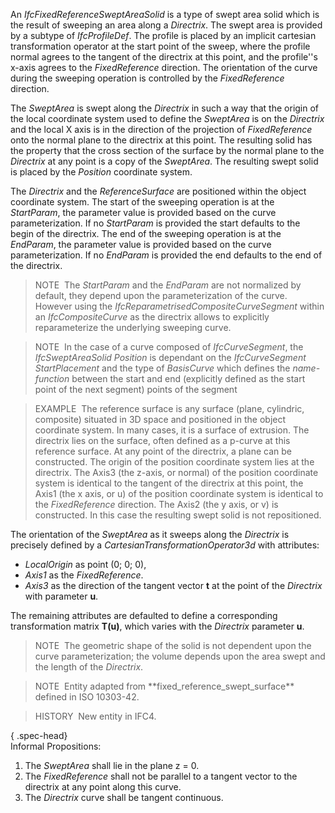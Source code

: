 An _IfcFixedReferenceSweptAreaSolid_ is a type of swept area solid which is the result of sweeping an area along a _Directrix_. The swept area is provided by a subtype of _IfcProfileDef_. The profile is placed by an implicit cartesian transformation operator at the start point of the sweep, where the profile normal agrees to the tangent of the directrix at this point, and the profile''s x-axis agrees to the _FixedReference_ direction. The orientation of the curve during the sweeping operation is controlled by the _FixedReference_ direction.  

The _SweptArea_ is swept along the _Directrix_ in such a way that the origin of the local coordinate system used to define the _SweptArea_ is on the _Directrix_ and the local X axis is in the direction of the projection of _FixedReference_ onto the normal plane to the directrix at this point. The resulting solid has the property that the cross section of the surface by the normal plane to the _Directrix_ at any point is a copy of the _SweptArea_. The resulting swept solid is placed by the _Position_ coordinate system.  

The _Directrix_ and the _ReferenceSurface_ are positioned within the object coordinate system. The start of the sweeping operation is at the _StartParam_, the parameter value is provided based on the curve parameterization. If no _StartParam_ is provided the start defaults to the begin of the directrix. The end of the sweeping operation is at the _EndParam_, the parameter value is provided based on the curve parameterization. If no _EndParam_ is provided the end defaults to the end of the directrix.

> NOTE&nbsp; The _StartParam_ and the _EndParam_ are not normalized by default, they depend upon the parameterization of the curve. However using the _IfcReparametrisedCompositeCurveSegment_ within an _IfcCompositeCurve_ as the directrix allows to explicitly reparameterize the underlying sweeping curve.  

> NOTE&nbsp; In the case of a curve composed of _IfcCurveSegment_, the _IfcSweptAreaSolid_ _Position_ is dependant on the _IfcCurveSegment_ _StartPlacement_ and the type of _BasisCurve_ which defines the _name-function_  between the start and end (explicitly defined as the start point of the next segment) points of the segment

> EXAMPLE&nbsp; The reference surface is any surface (plane, cylindric, composite) situated in 3D space and positioned in the object coordinate system. In many cases, it is a surface of extrusion. The directrix lies on the surface, often defined as a p-curve at this reference surface. At any point of the directrix, a plane can be constructed. The origin of the position coordinate system lies at the directrix. The Axis3 (the z-axis, or normal) of the position coordinate system is identical to the tangent of the directrix at this point, the Axis1 (the x axis, or u) of the position coordinate system is identical to the _FixedReference_ direction. The Axis2 (the y axis, or v) is constructed. In this case the resulting swept solid is not repositioned.  

The orientation of the _SweptArea_ as it sweeps along the _Directrix_ is precisely defined by a _CartesianTransformationOperator3d_ with attributes:  

* _LocalOrigin_ as point (0; 0; 0),  
* _Axis1_ as the _FixedReference_.  
* _Axis3_ as the direction of the tangent vector **t** at the point of the _Directrix_ with parameter **u**.  

The remaining attributes are defaulted to define a corresponding transformation matrix **T(u)**, which varies with the _Directrix_ parameter **u**.  

> NOTE&nbsp; The geometric shape of the solid is not dependent upon the curve parameterization; the volume depends upon the area swept and the length of the _Directrix_.  

> NOTE&nbsp; Entity adapted from \*\*fixed_reference_swept_surface\*\* defined in ISO 10303-42.  

> HISTORY&nbsp; New entity in IFC4.  

{ .spec-head}  
Informal Propositions:  

1. The _SweptArea_ shall lie in the plane z = 0.  
2. The _FixedReference_ shall not be parallel to a tangent vector to the directrix at any point along this curve.  
3. The _Directrix_ curve shall be tangent continuous.
